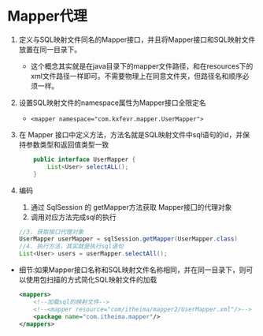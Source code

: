 # Mapper代理


1. 定义与SQL映射文件同名的Mapper接口，并且将Mapper接口和SQL映射文件放置在同一目录下。
   * 这个概念其实就是在java目录下的mapper文件路径，和在resources下的xml文件路径一样即可。不需要物理上在同意文件夹，但路径名和顺序必须一样。
2. 设置SQL映射文件的namespace属性为Mapper接口全限定名
   * `<mapper namespace="com.kxfevr.mapper.UserMapper">`
3. 在 Mapper 接口中定义方法，方法名就是SQL映射文件中sql语句的id，并保持参数类型和返回值类型一致
    ```java
        public interface UserMapper {
            List<User> selectALL();
        }
    ```
4. 编码
   1.  通过 SqlSession 的 getMapper方法获取 Mapper接囗的代理对象
   2.  调用对应方法完成sql的执行
   
    ```java
    //3. 获取按口代理对象
    UserMapper userMapper = sqlSession.getMapper(UserMapper.class)
    //4. 执行方法，其实就是执行sql语句
    List<User> users = userMapper.selectAll();
    ```

* 细节:如果Mapper接口名称和SQL映射文件名称相同，并在同一目录下，则可以使用包扫描的方式简化SQL映射文件的加载
    ```xml
    <mappers>
        <!--加载sql的映射文件-->
        <!--<mapper resource="com/itheima/mapper2/UserMapper.xml"/>-->
        <package name="com.itheima.mapper"/>
    </mappers>
    ``` 



